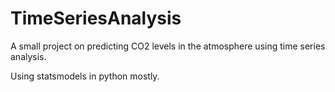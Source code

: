 # TimeSeriesAnalysis
A small project on predicting CO2 levels in the atmosphere using time series analysis.

Using statsmodels in python mostly.
